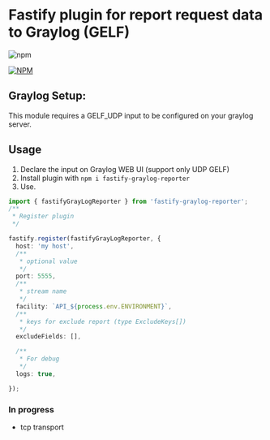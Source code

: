 # Fastify plugin for report request data to Graylog (GELF)

![npm](https://img.shields.io/npm/dw/fastify-graylog-reporter)

[![NPM](https://nodei.co/npm/fastify-graylog-reporter.png)](https://nodei.co/npm/fastify-graylog-reporter/)

## Graylog Setup:

This module requires a GELF_UDP input to be configured on your graylog server.

## Usage

1. Declare the input on Graylog WEB UI (support only UDP GELF)
2. Install plugin with ```npm i fastify-graylog-reporter```
3. Use.

```typescript 
import { fastifyGrayLogReporter } from 'fastify-graylog-reporter';
/**
 * Register plugin
 */

fastify.register(fastifyGrayLogReporter, {
  host: 'my host',
  /**
   * optional value
   */
  port: 5555,
  /**
   * stream name
   */
  facility: `API_${process.env.ENVIRONMENT}`,
  /**
   * keys for exclude report (type ExcludeKeys[])
   */
  excludeFields: [],

  /**
   * For debug
   */
  logs: true,

});


```

### In progress

* tcp transport 



 
